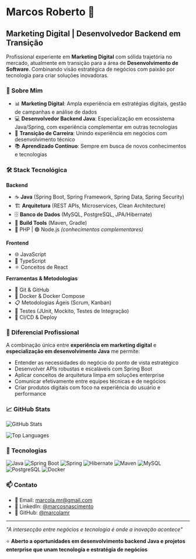 # Marcos Roberto 👋

## Marketing Digital | Desenvolvedor Backend em Transição

Profissional experiente em **Marketing Digital** com sólida trajetória no mercado, atualmente em transição para a área de **Desenvolvimento de Software**. Combinando visão estratégica de negócios com paixão por tecnologia para criar soluções inovadoras.

### 🚀 Sobre Mim

- 📊 **Marketing Digital**: Ampla experiência em estratégias digitais, gestão de campanhas e análise de dados
- 💻 **Desenvolvedor Backend Java**: Especialização em ecossistema Java/Spring, com experiência complementar em outras tecnologias
- 🎯 **Transição de Carreira**: Unindo experiência em negócios com desenvolvimento técnico
- 📚 **Aprendizado Contínuo**: Sempre em busca de novos conhecimentos e tecnologias

### 🛠️ Stack Tecnológica

**Backend**
- ☕ **Java** (Spring Boot, Spring Framework, Spring Data, Spring Security)
- 🏗️ **Arquitetura** (REST APIs, Microservices, Clean Architecture)
- 🗄️ **Banco de Dados** (MySQL, PostgreSQL, JPA/Hibernate)
- 🔧 **Build Tools** (Maven, Gradle)
- 🐘 PHP | 🟢 Node.js *(conhecimentos complementares)*

**Frontend**
- 🌐 JavaScript
- 📘 TypeScript
- ⚛️ Conceitos de React

**Ferramentas & Metodologias**
- 🔧 Git & GitHub
- 🐳 Docker & Docker Compose
- 📋 Metodologias Ágeis (Scrum, Kanban)
- 🧪 Testes (JUnit, Mockito, Testes de Integração)
- 🚀 CI/CD & Deploy

### 💼 Diferencial Profissional

A combinação única entre **experiência em marketing digital** e **especialização em desenvolvimento Java** me permite:

- Entender as necessidades do negócio do ponto de vista estratégico
- Desenvolver APIs robustas e escaláveis com Spring Boot
- Aplicar conceitos de arquitetura limpa em soluções enterprise
- Comunicar efetivamente entre equipes técnicas e de negócios
- Criar produtos digitais com foco na experiência do usuário e performance

### 📈 GitHub Stats
  
![GitHub Stats](https://github-readme-stats.vercel.app/api?username=marcolamr&show_icons=true&include_all_commits=true&theme=github_dark&hide_border=true&bg_color=0d1117)

![Top Languages](https://github-readme-stats.vercel.app/api/top-langs/?username=marcolamr&layout=compact&theme=github_dark&hide_border=true&bg_color=0d1117)

### 🌟 Tecnologias

![Java](https://img.shields.io/badge/Java-ED8B00?style=for-the-badge&logo=openjdk&logoColor=white)
![Spring Boot](https://img.shields.io/badge/Spring_Boot-6DB33F?style=for-the-badge&logo=spring-boot&logoColor=white)
![Spring](https://img.shields.io/badge/Spring-6DB33F?style=for-the-badge&logo=spring&logoColor=white)
![Hibernate](https://img.shields.io/badge/Hibernate-59666C?style=for-the-badge&logo=hibernate&logoColor=white)
![Maven](https://img.shields.io/badge/Apache%20Maven-C71A36?style=for-the-badge&logo=Apache%20Maven&logoColor=white)
![MySQL](https://img.shields.io/badge/MySQL-005C84?style=for-the-badge&logo=mysql&logoColor=white)
![PostgreSQL](https://img.shields.io/badge/PostgreSQL-316192?style=for-the-badge&logo=postgresql&logoColor=white)
![Docker](https://img.shields.io/badge/Docker-2496ED?style=for-the-badge&logo=docker&logoColor=white)

### 📫 Contato

- 📧 Email: [marcola.mr@gmail.com](mailto:marcola.mr@gmail.com)
- 💼 LinkedIn: [@marcosnascimento](https://www.linkedin.com/in/marcosnascimento/)
- 🐙 GitHub: [@marcolamr](https://github.com/marcolamr)

---
  
*"A intersecção entre negócios e tecnologia é onde a inovação acontece"*

⭐ **Aberto a oportunidades em desenvolvimento backend Java e projetos enterprise que unam tecnologia e estratégia de negócios**
